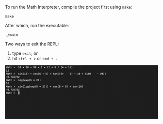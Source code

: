 To run the Math Interpreter, compile the project first using `make`:

```
make
```

After which, run the executable:

```
./main
```

Two ways to exit the REPL:

1. type `exit`; or
2. hit `ctrl + z` or `cmd + .`

![](assets/math.png)

